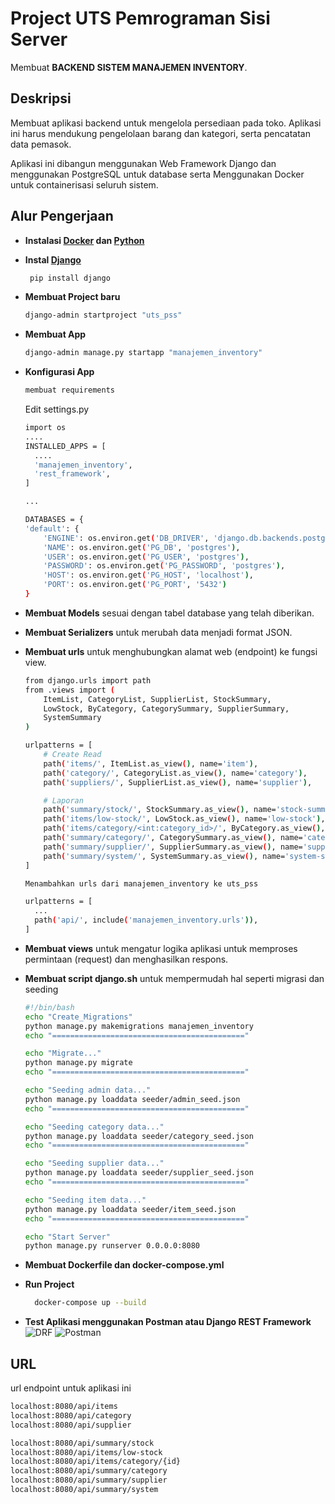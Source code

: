 
# Project UTS Pemrograman Sisi Server
Membuat **BACKEND SISTEM MANAJEMEN INVENTORY**.

## Deskripsi
Membuat aplikasi backend untuk mengelola persediaan pada toko. Aplikasi ini harus mendukung pengelolaan barang dan kategori, serta pencatatan data pemasok.

Aplikasi ini dibangun menggunakan Web Framework Django dan menggunakan PostgreSQL untuk database serta Menggunakan Docker untuk containerisasi seluruh sistem.


## Alur Pengerjaan
- **Instalasi [Docker](https://docs.docker.com/) dan [Python](https://www.python.org/doc/)**
- **Instal [Django](https://docs.djangoproject.com/en/5.2/)**

  ```bash
   pip install django
  ```

- **Membuat Project baru**
  ```bash
  django-admin startproject "uts_pss" 
  ```

- **Membuat App**
  ```bash
  django-admin manage.py startapp "manajemen_inventory"
  ```

- **Konfigurasi App**
  ```bash
  membuat requirements
  ```
  Edit settings.py
  ```bash
  import os
  ....
  INSTALLED_APPS = [
    ....
    'manajemen_inventory',
    'rest_framework',
  ]
  
  ...

  DATABASES = {
  'default': {
      'ENGINE': os.environ.get('DB_DRIVER', 'django.db.backends.postgresql'),
      'NAME': os.environ.get('PG_DB', 'postgres'),
      'USER': os.environ.get('PG_USER', 'postgres'),
      'PASSWORD': os.environ.get('PG_PASSWORD', 'postgres'),
      'HOST': os.environ.get('PG_HOST', 'localhost'),
      'PORT': os.environ.get('PG_PORT', '5432')
  }
  ```
  
- **Membuat Models** sesuai dengan tabel database yang telah diberikan.
- **Membuat Serializers** untuk merubah data menjadi format JSON.
- **Membuat urls** untuk menghubungkan alamat web (endpoint) ke fungsi view.
  ``` bash
  from django.urls import path
  from .views import (
      ItemList, CategoryList, SupplierList, StockSummary,
      LowStock, ByCategory, CategorySummary, SupplierSummary,
      SystemSummary
  )

  urlpatterns = [
      # Create Read
      path('items/', ItemList.as_view(), name='item'),
      path('category/', CategoryList.as_view(), name='category'),
      path('suppliers/', SupplierList.as_view(), name='supplier'),

      # Laporan
      path('summary/stock/', StockSummary.as_view(), name='stock-summary'),
      path('items/low-stock/', LowStock.as_view(), name='low-stock'),
      path('items/category/<int:category_id>/', ByCategory.as_view(), name='items-by-category'),
      path('summary/category/', CategorySummary.as_view(), name='category-summary'),
      path('summary/supplier/', SupplierSummary.as_view(), name='supplier-summary'),
      path('summary/system/', SystemSummary.as_view(), name='system-summary'),
  ]
  ```

  ``` bash
  Menambahkan urls dari manajemen_inventory ke uts_pss
  
  urlpatterns = [
    ...
    path('api/', include('manajemen_inventory.urls')),
  ]
  ```
- **Membuat views** untuk mengatur logika aplikasi untuk memproses permintaan (request) dan menghasilkan respons.
- **Membuat script django.sh** untuk mempermudah hal seperti migrasi dan seeding
  ``` bash
  #!/bin/bash
  echo "Create_Migrations"
  python manage.py makemigrations manajemen_inventory
  echo "==========================================="

  echo "Migrate..."
  python manage.py migrate
  echo "==========================================="

  echo "Seeding admin data..."
  python manage.py loaddata seeder/admin_seed.json
  echo "==========================================="

  echo "Seeding category data..."
  python manage.py loaddata seeder/category_seed.json
  echo "==========================================="

  echo "Seeding supplier data..."
  python manage.py loaddata seeder/supplier_seed.json
  echo "==========================================="

  echo "Seeding item data..."
  python manage.py loaddata seeder/item_seed.json
  echo "==========================================="

  echo "Start Server"
  python manage.py runserver 0.0.0.0:8080
  ```
- **Membuat Dockerfile dan docker-compose.yml**
- **Run Project**
  ```bash
    docker-compose up --build
  ```
- **Test Aplikasi menggunakan Postman atau Django REST Framework**
  ![DRF](https://drive.google.com/file/d/1tddUB0-TmX6Tp7U0GLilhZ7flM6DwJHT/view?usp=sharing)
  ![Postman](https://drive.google.com/file/d/10tW-SetYxYzFeJER4s-peXXzMOCD6hGh/view?usp=sharing)




## URL
url endpoint untuk aplikasi ini
``` bash
localhost:8080/api/items
localhost:8080/api/category
localhost:8080/api/supplier

localhost:8080/api/summary/stock
localhost:8080/api/items/low-stock
localhost:8080/api/items/category/{id}
localhost:8080/api/summary/category
localhost:8080/api/summary/supplier
localhost:8080/api/summary/system
```